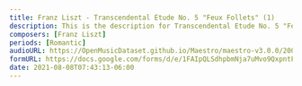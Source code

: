 ```yaml
---
title: Franz Liszt - Transcendental Etude No. 5 "Feux Follets" (1)
description: This is the description for Transcendental Etude No. 5 "Feux Follets" by Franz Liszt
composers: [Franz Liszt]
periods: [Romantic]
audioURL: https://OpenMusicDataset.github.io/Maestro/maestro-v3.0.0/2008/MIDI-Unprocessed_04_R3_2008_01-07_ORIG_MID--AUDIO_04_R3_2008_wav--5.midi
formURL: https://docs.google.com/forms/d/e/1FAIpQLSdhpbmNja7uMvo9QxpntFIZYoPwC-QDhwg-65AnHUKntq9S1Q/viewform
date: 2021-08-08T07:43:13-06:00
---
```

